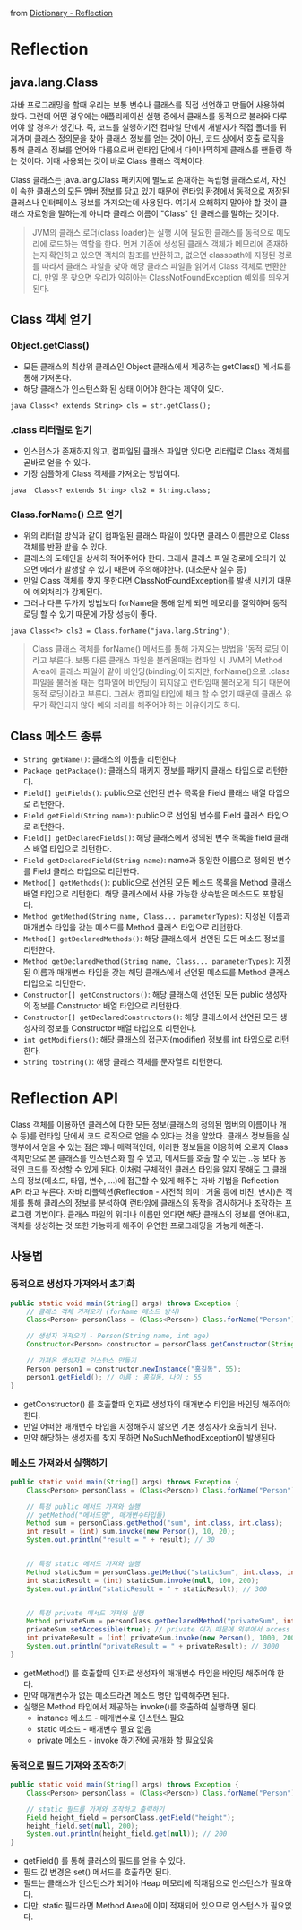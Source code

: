 from [Dictionary - Reflection](https://github.com/newkayak12/Dictionary/blob/master/java/15.Reflection.md)

# Reflection

## java.lang.Class
자바 프로그래밍을 할때 우리는 보통 변수나 클래스를 직접 선언하고 만들어 사용하여 왔다. 
그런데 어떤 경우에는 애플리케이션 실행 중에서 클래스를 동적으로 불러와 다루어야 할 경우가 생긴다. 
즉, 코드를 실행하기전 컴파일 단에서 개발자가 직접 폴더를 뒤져가며 클래스 정의문을 찾아 클래스 정보를 얻는 것이 아닌, 코드 상에서 호출 로직을 통해 클래스 정보를 얻어와 다룸으로써 런타임 단에서 다이나믹하게 클래스를 핸들링 하는 것이다.
이때 사용되는 것이 바로 Class 클래스 객체이다.

Class 클래스는 java.lang.Class 패키지에 별도로 존재하는 독립형 클래스로서, 자신이 속한 클래스의 모든 멤버 정보를 담고 있기 때문에 런타임 환경에서 동적으로 저장된 클래스나 인터페이스 정보를 가져오는데 사용된다. 
여기서 오해하지 말아야 할 것이 클래스 자료형을 말하는게 아니라 클래스 이름이 "Class" 인 클래스를 말하는 것이다.


>
> JVM의 클래스 로더(class loader)는 실행 시에 필요한 클래스를 동적으로 메모리에 로드하는 역할을 한다.
> 먼저 기존에 생성된 클래스 객체가 메모리에 존재하는지 확인하고 있으면 객체의 참조를 반환하고, 
> 없으면 classpath에 지정된 경로를 따라서 클래스 파일을 찾아 해당 클래스 파일을 읽어서 Class 객체로 변환한다.
> 만일 못 찾으면 우리가 익히아는 ClassNotFoundException 예외를 띄우게 된다.
> 
> 

## Class 객체 얻기
### Object.getClass()
- 모든 클래스의 최상위 클래스인 Object 클래스에서 제공하는 getClass() 메서드를 통해 가져온다.
- 해당 클래스가 인스턴스화 된 상태 이어야 한다는 제약이 있다.

```java Class<? extends String> cls = str.getClass(); ```
### .class 리터럴로 얻기
- 인스턴스가 존재하지 않고, 컴파일된 클래스 파일만 있다면 리터럴로 Class 객체를 곧바로 얻을 수 있다.
- 가장 심플하게 Class 객체를 가져오는 방법이다.

```java  Class<? extends String> cls2 = String.class;```

### Class.forName() 으로 얻기
- 위의 리터럴 방식과 같이 컴파일된 클래스 파일이 있다면 클래스 이름만으로 Class 객체를 반환 받을 수 있다.
- 클래스의 도메인을 상세히 적어주어야 한다. 그래서 클래스 파일 경로에 오타가 있으면 에러가 발생할 수 있기 때문에 주의해야한다. (대소문자 실수 등)
- 만일 Class 객체를 찾지 못한다면 ClassNotFoundException를 발생 시키기 때문에 예외처리가 강제된다.
- 그러나 다른 두가지 방법보다 forName을 통해 얻게 되면 메모리를 절약하며 동적 로딩 할 수 있기 때문에 가장 성능이 좋다.

```java Class<?> cls3 = Class.forName("java.lang.String"); ```

>
> Class 클래스 객체를 forName() 메서드를 통해 가져오는 방법을 '동적 로딩'이라고 부른다. 
> 보통 다른 클래스 파일을 불러올때는 컴파일 시 JVM의 Method Area에 클래스 파일이 같이 바인딩(binding)이 되지만, forName()으로 .class파일을 불러올 때는 컴파일에 바인딩이 되지않고 런타임때 불러오게 되기 때문에 동적 로딩이라고 부른다.
> 그래서 컴파일 타입에 체크 할 수 없기 때문에 클래스 유무가 확인되지 않아 예외 처리를 해주어야 하는 이유이기도 하다.
> 

## Class 메소드 종류
- `String getName()`: 클래스의 이름을 리턴한다.
- `Package getPackage()`: 클래스의 패키지 정보를 패키지 클래스 타입으로 리턴한다.
- `Field[] getFields()`: public으로 선언된 변수 목록을 Field 클래스 배열 타입으로 리턴한다.
- `Field getField(String name)`: public으로 선언된 변수를 Field 클래스 타입으로 리턴한다.
- `Field[] getDeclaredFields()`: 해당 클래스에서 정의된 변수 목록을 field 클래스 배열 타입으로 리턴한다.
- `Field getDeclaredField(String name)`: name과 동일한 이름으로 정의된 변수를 Field 클래스 타입으로 리턴한다.
- `Method[] getMethods()`: public으로 선언된 모든 메소드 목록을 Method 클래스 배열 타입으로 리턴한다. 해당 클래스에서 사용 가능한 상속받은 메소드도 포함된다.
- `Method getMethod(String name, Class... parameterTypes)`: 지정된 이름과 매개변수 타입을 갖는 메소드를 Method 클래스 타입으로 리턴한다.
- `Method[] getDeclaredMethods()`: 해당 클래스에서 선언된 모든 메소드 정보를 리턴한다.
- `Method getDeclaredMethod(String name, Class... parameterTypes)`: 지정된 이름과 매개변수 타입을 갖는 해당 클래스에서 선언된 메소드를 Method 클래스 타입으로 리턴한다.
- `Constructor[] getConstructors()`: 해당 클래스에 선언된 모든 public 생성자의 정보를 Constructor 배열 타입으로 리턴한다.
- `Constructor[] getDeclaredConstructors()`: 해당 클래스에서 선언된 모든 생성자의 정보를 Constructor 배열 타입으로 리턴한다.
- `int getModifiers()`: 해당 클래스의 접근자(modifier) 정보를 int 타입으로 리턴한다.
- `String toString()`: 해당 클래스 객체를 문자열로 리턴한다.

# Reflection API
Class 객체를 이용하면 클래스에 대한 모든 정보(클래스의 정의된 멤버의 이름이나 개수 등)를 런타임 단에서 코드 로직으로 얻을 수 있다는 것을 알았다.
클래스 정보들을 실행부에서 얻을 수 있는 점은 꽤나 매력적인데, 이러한 정보들을 이용하여 오로지 Class 객체만으로 본 클래스를 인스턴스화 할 수 있고,
메서드를 호출 할 수 있는 ..등 보다 동적인 코드를 작성할 수 있게 된다. 이처럼 구체적인 클래스 타입을 알지 못해도 그 클래스의 정보(메소드, 타입, 변수, ...)에 접근할 수 있게 해주는 자바 기법을 Reflection API 라고 부른다.
자바 리플렉션(Reflection - 사전적 의미 : 거울 등에 비친, 반사)은 객체를 통해 클래스의 정보를 분석하여 런타임에 클래스의 동작을 검사하거나 조작하는 프로그램 기법이다.
클래스 파일의 위치나 이름만 있다면 해당 클래스의 정보를 얻어내고, 객체를 생성하는 것 또한 가능하게 해주어 유연한 프로그래밍을 가능케 해준다.

## 사용법
### 동적으로 생성자 가져와서 초기화
```java
public static void main(String[] args) throws Exception {
    // 클래스 객체 가져오기 (forName 메소드 방식)
    Class<Person> personClass = (Class<Person>) Class.forName("Person");

    // 생성자 가져오기 - Person(String name, int age)
    Constructor<Person> constructor = personClass.getConstructor(String.class, int.class); // getConstructor 인자로 생성자의 매개변수 타입을 바인딩 해주어야 한다.

    // 가져온 생성자로 인스턴스 만들기
    Person person1 = constructor.newInstance("홍길동", 55);
    person1.getField(); // 이름 : 홍길동, 나이 : 55
}
```

- getConstructor() 를 호출할때 인자로 생성자의 매개변수 타입을 바인딩 해주어야 한다.
- 만일 어떠한 매개변수 타입을 지정해주지 않으면 기본 생성자가 호출되게 된다.
- 만약 해당하는 생성자를 찾지 못하면 NoSuchMethodException이 발생된다

### 메소드 가져와서 실행하기
```java
public static void main(String[] args) throws Exception {
    Class<Person> personClass = (Class<Person>) Class.forName("Person");

    // 특정 public 메서드 가져와 실행
    // getMethod("메서드명", 매개변수타입들)
    Method sum = personClass.getMethod("sum", int.class, int.class);
    int result = (int) sum.invoke(new Person(), 10, 20);
    System.out.println("result = " + result); // 30


    // 특정 static 메서드 가져와 실행
    Method staticSum = personClass.getMethod("staticSum", int.class, int.class);
    int staticResult = (int) staticSum.invoke(null, 100, 200);
    System.out.println("staticResult = " + staticResult); // 300


    // 특정 private 메서드 가져와 실행
    Method privateSum = personClass.getDeclaredMethod("privateSum", int.class, int.class);
    privateSum.setAccessible(true); // private 이기 때문에 외부에서 access 할 수 있도록 설정
    int privateResult = (int) privateSum.invoke(new Person(), 1000, 2000);
    System.out.println("privateResult = " + privateResult); // 3000
}
```

- getMethod() 를 호출할때 인자로 생성자의 매개변수 타입을 바인딩 해주어야 한다.
- 만약 매개변수가 없는 메소드라면 메소드 명만 입력해주면 된다.
- 실행은 Method 타입에서 제공하는 invoke()를 호출하여 실행하면 된다.
  - instance 메소드 - 매개변수로 인스턴스 필요
  - static 메소드 - 매개변수 필요 없음
  - private 메소드 - invoke 하기전에 공개화 할 필요있음

### 동적으로 필드 가져와 조작하기 
```java
public static void main(String[] args) throws Exception {
    Class<Person> personClass = (Class<Person>) Class.forName("Person");

    // static 필드를 가져와 조작하고 출력하기
    Field height_field = personClass.getField("height");
    height_field.set(null, 200);
    System.out.println(height_field.get(null)); // 200
}
```

- getField() 를 통해 클래스의 필드를 얻을 수 있다.
- 필드 값 변경은 set() 메서드를 호출하면 된다.
- 필드는 클래스가 인스턴스가 되어야 Heap 메모리에 적재됨으로 인스턴스가 필요하다.
- 다만, static 필드라면 Method Area에 이미 적재되어 있으므로 인스턴스가 필요없다.